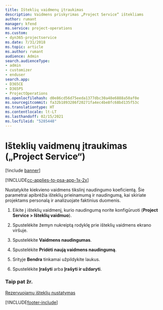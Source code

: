 ```yaml
---
title: Išteklių vaidmenų įtraukimas
description: Vaidmens priskyrimas „Project Service“ ištekliams
author: rumant
manager: kfend
ms.service: project-operations
ms.custom:
- dyn365-projectservice
ms.date: 7/31/2018
ms.topic: article
ms.author: rumant
audience: Admin
search.audienceType:
- admin
- customizer
- enduser
search.app:
- D365CE
- D365PS
- ProjectOperations
ms.openlocfilehash: d0e86cd56d75eeda1377dbc30a48e6888a50af0e
ms.sourcegitcommit: fa32b1893286f20271fa4ec4be8fc68bd135f53c
ms.translationtype: HT
ms.contentlocale: lt-LT
ms.lasthandoff: 02/15/2021
ms.locfileid: "5285448"
---
```

# <a name="add-resource-roles-project-service"></a>Išteklių vaidmenų įtraukimas („Project Service“)

[!include [banner](../includes/psa-now-project-operations.md)]

[!INCLUDE[cc-applies-to-psa-app-1x-2x](../includes/cc-applies-to-psa-app-1x-2x.md)]

Nustatykite kiekvieno vaidmens tikslinį naudingumo koeficientą. Šie parametrai apibrėžia išteklių prieinamumą ir naudingumą, kai skiriate projektams personalą ir analizuojate faktinius duomenis.  
  
1.  Eikite į išteklių vaidmenį, kurio naudingumą norite konfigūruoti (**Project Service > Išteklių vaidmuo**).  
  
2.  Spustelėkite žemyn nukreiptą rodyklę prie išteklių vaidmens ekrano viršuje.  
  
3.  Spustelėkite **Vaidmens naudingumas**.  
  
4.  Spustelėkite **Pridėti naują vaidmens naudingumą**.  
  
5.  Srityje **Bendra** tinkamai užpildykite laukus.  
  
6.  Spustelėkite **Įrašyti** arba **Įrašyti ir uždaryti**.  
  
### <a name="see-also"></a>Taip pat žr.  
 [Rezervuojamų išteklių nustatymas](../psa/set-up-resources.md)


[!INCLUDE[footer-include](../includes/footer-banner.md)]